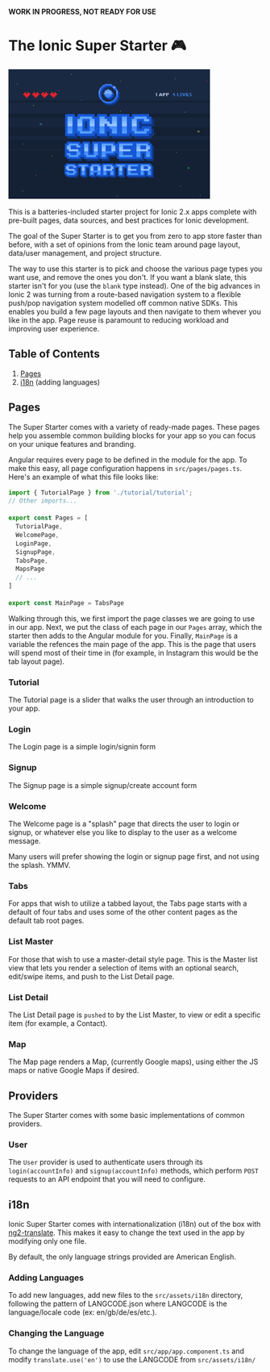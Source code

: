 __WORK IN PROGRESS, NOT READY FOR USE__

# The Ionic Super Starter 🎮

<img src="super2.png" width="400" />

This is a batteries-included starter project for Ionic 2.x apps complete with pre-built pages, data sources, and best practices for Ionic development.

The goal of the Super Starter is to get you from zero to app store faster than before, with a set of opinions from the Ionic team around page layout, data/user management, and project structure.

The way to use this starter is to pick and choose the various page types you want use, and remove the ones you don't. If you want a blank slate, this starter isn't for you (use the `blank` type instead). One of the big advances in Ionic 2 was turning from a route-based navigation system to a flexible push/pop navigation system modelled off common native SDKs. This enables you build a few page layouts and then navigate to them whever you like in the app. Page reuse is paramount to reducing workload and improving user experience.

## Table of Contents

1. [Pages](#pages)
2. [i18n](#i18n) (adding languages)


## Pages

The Super Starter comes with a variety of ready-made pages. These pages help you assemble common building blocks for your app so you can focus on your unique features and branding.

Angular requires every page to be defined in the module for the app. To make this easy, all page configuration happens in `src/pages/pages.ts`. Here's an example of what this file looks like:

```typescript
import { TutorialPage } from './tutorial/tutorial';
// Other imports...

export const Pages = [
  TutorialPage,
  WelcomePage,
  LoginPage,
  SignupPage,
  TabsPage,
  MapsPage
  // ...
]

export const MainPage = TabsPage
```

Walking through this, we first import the page classes we are going to use in our app. Next, we put the class of each page in our `Pages` array, which the starter then adds to the Angular module for you. Finally, `MainPage` is a variable the refences the main page of the app. This is the page that users will spend most of their time in (for example, in Instagram this would be the tab layout page).

### Tutorial

The Tutorial page is a slider that walks the user through an introduction to your app.

### Login

The Login page is a simple login/signin form

### Signup

The Signup page is a simple signup/create account form

### Welcome

The Welcome page is a "splash" page that directs the user to login or signup, or whatever else you like to display to the user as a welcome message.

Many users will prefer showing the login or signup page first, and not using the splash. YMMV.

### Tabs

For apps that wish to utilize a tabbed layout, the Tabs page starts with a default of four tabs and uses some of the other content pages as the default tab root pages.

### List Master

For those that wish to use a master-detail style page. This is the Master list view that lets you render a selection of items with an optional search, edit/swipe items, and push to the List Detail page.

### List Detail

The List Detail page is `pushed` to by the List Master, to view or edit a specific item (for example, a Contact).

### Map

The Map page renders a Map, (currently Google maps), using either the JS maps or native Google Maps if desired.

## Providers

The Super Starter comes with some basic implementations of common providers.

### User

The `User` provider is used to authenticate users through its `login(accountInfo)` and `signup(accountInfo)` methods, which perform `POST` requests to an API endpoint that you will need to configure.

## i18n

Ionic Super Starter comes with internationalization (i18n) out of the box with [ng2-translate](https://github.com/ocombe/ng2-translate). This makes it easy to change the text used in the app by modifying only one file. 

By default, the only language strings provided are American English.

### Adding Languages

To add new languages, add new files to the `src/assets/i18n` directory, following the pattern of LANGCODE.json where LANGCODE is the language/locale code (ex: en/gb/de/es/etc.).

### Changing the Language

To change the language of the app, edit `src/app/app.component.ts` and modify `translate.use('en')` to use the LANGCODE from `src/assets/i18n/`
